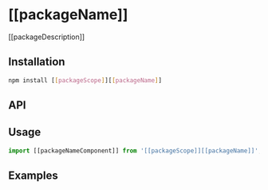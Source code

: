 # [[packageName]]

[[packageDescription]]

## Installation
```sh
npm install [[packageScope]][[packageName]]
```

## API


## Usage
```js
import [[packageNameComponent]] from '[[packageScope]][[packageName]]';

```

## Examples
